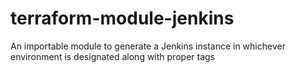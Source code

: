 # terraform-module-jenkins
An importable module to generate a Jenkins instance in whichever environment is designated along with proper tags 
